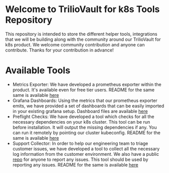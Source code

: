 # Welcome to TrilioVault for k8s Tools Repository

This repository is intended to store the different helper tools, integrations that we will be building along with the community around our TrilioVault for k8s product. We welcome community contribution and anyone can contribute. Thanks for your contribution in advance!

# Available Tools
* Metrics Exporter: We have developed a prometheus exporter within the product. It's available even for free tier users. README for the same same is available [here](https://github.com/trilioData/triliovault-k8s-tools/blob/master/tools/prometheus/exporter_metrics.md)
* Grafana Dashboards:  Using the metrics that our prometheus exporter emits, we have provided a set of dashboards that can be easily imported in your existing grafana setup. Dashboard files are available [here](https://github.com/trilioData/triliovault-k8s-tools/tree/master/tools/grafana/dashboards)
* Preflight Checks: We have developed a tool which checks for all the necessary dependencies on your k8s cluster. This tool can be run before installation. It will output the missing dependencies if any. You can run it remotely by pointing our cluster kubeconfig. README for the same is available [here](https://github.com/triliovault-k8s-issues/triliovault-k8s-issues/blob/master/tools/preflight/README.md)
* Support Collector: In order to help our engineering team to triage customer issues, we have developed a tool to collect all the necessary log information from the customer environment. We also have a public [repo](https://github.com/triliovault-k8s-issues/triliovault-k8s-issues/issues) for anyone to report any issues. This tool should be used by reporting any issues. README for the same is available [here](https://github.com/triliovault-k8s-issues/triliovault-k8s-issues/blob/master/tools/log_collector/README.md)


